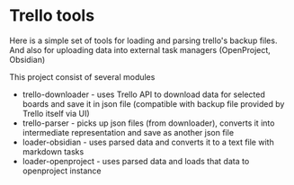 # Trello tools

Here is a simple set of tools for loading and parsing trello's backup files. And also for uploading data into 
external task managers (OpenProject, Obsidian) 

This project consist of several modules

- trello-downloader - uses Trello API to download data for selected boards and save it in json file (compatible with backup file provided by Trello itself via UI)
- trello-parser - picks up json files (from downloader), converts it into intermediate representation and save as another json file
- loader-obsidian - uses parsed data and converts it to a text file with markdown tasks
- loader-openproject - uses parsed data and loads that data to openproject instance